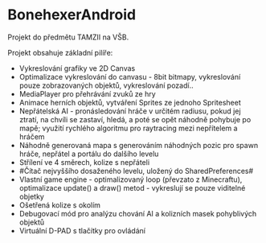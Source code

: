 # BonehexerAndroid

Projekt do předmětu TAMZII na VŠB.

Projekt obsahuje základní pilíře:

* Vykreslování grafiky ve 2D Canvas
* Optimalizace vykreslování do canvasu - 8bit bitmapy, vykreslování pouze zobrazovaných objektů, vykreslování pozadí..
* MediaPlayer pro přehrávání zvuků ze hry
* Animace herních objektů, vytváření Sprites ze jednoho Spritesheet
* Nepřátelská AI - pronásledování hráče v určitém radiusu, pokud jej ztratí, na chvíli se zastaví, hledá, a poté se opět náhodně pohybuje po mapě; využití rychlého algoritmu pro raytracing mezi nepřítelem a hráčem
* Náhodně generovaná mapa s generováním náhodných pozic pro spawn hráče, nepřátel a portálu do dalšího levelu
* Střílení ve 4 směrech, kolize s nepřáteli
* #Čítač nejvyššího dosaženého levelu, uložený do SharedPreferences#
* Vlastní game engine - optimalizovaný loop (převzato z Minecraftu), optimalizace update() a draw() metod - vykreslují se pouze viditelné objetky
* Ošetřená kolize s okolím
* Debugovací mód pro analýzu chování AI a kolizních masek pohyblivých objektů
* Virtuální D-PAD s tlačítky pro ovládání
